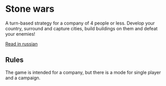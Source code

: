 # Stone wars
A turn-based strategy for a company of 4 people or less. Develop your country, surround and capture cities, build buildings on them and defeat your enemies! 

[Read in russian](readmes/README.ru-RU.md)
## Rules
The game is intended for a company, but there is a mode for single player and a campaign.
